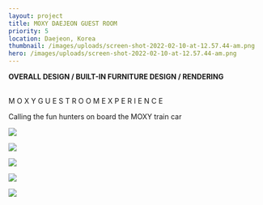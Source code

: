 ```yaml
---
layout: project
title: MOXY DAEJEON GUEST ROOM
priority: 5
location: Daejeon, Korea
thumbnail: /images/uploads/screen-shot-2022-02-10-at-12.57.44-am.png
hero: /images/uploads/screen-shot-2022-02-10-at-12.57.44-am.png
---
```

**OVERALL DESIGN / BUILT-IN FURNITURE DESIGN / RENDERING**

\
M O X Y   G U E S T R O O M   E X P E R I E N C E

Calling the fun hunters on board the MOXY train car

![](/images/uploads/screen-shot-2022-02-10-at-12.57.44-am.png)

![](/images/uploads/screen-shot-2022-02-10-at-12.58.20-am.jpg)

![](/images/uploads/screen-shot-2022-02-10-at-1.00.37-am.jpg)

![](/images/uploads/twin-room.jpg)

![](/images/uploads/screen-shot-2022-02-10-at-12.58.05-am.jpg)